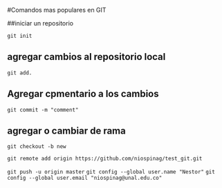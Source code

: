 #Comandos mas populares en GIT

##iniciar un repositorio

`git init`

## agregar cambios al repositorio local

`git add.`

## Agregar cpmentario a los cambios
`git commit -m "comment"`


## agregar o cambiar de rama
`git checkout -b new`

`git remote add origin https://github.com/niospinag/test_git.git`


`git push -u origin master`
`git config --global user.name "Nestor"`
`git config --global user.email "niospinag@unal.edu.co"`


